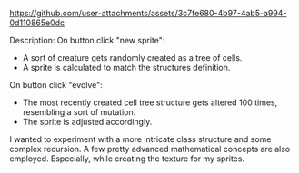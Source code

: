 https://github.com/user-attachments/assets/3c7fe680-4b97-4ab5-a994-0d110865e0dc


Description:
On button click "new sprite":
- A sort of creature gets randomly created as a tree of cells.
- A sprite is calculated to match the structures definition.

On button click "evolve":
- The most recently created cell tree structure gets altered 100 times, resembling a sort of mutation.
- The sprite is adjusted accordingly.



I wanted to experiment with a more intricate class structure and some complex recursion.
A few pretty advanced mathematical concepts are also employed.
Especially, while creating the texture for my sprites.
